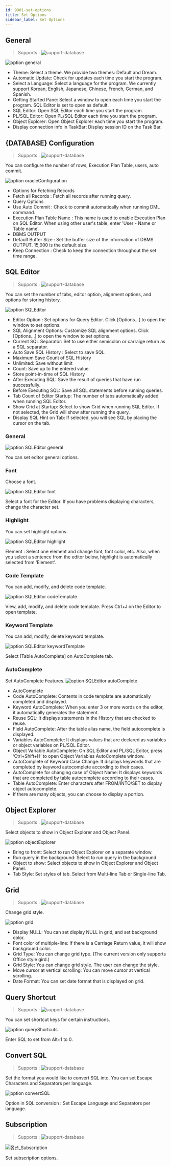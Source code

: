 ```yaml
---
id: 9901-set-options
title: Set Options
sidebar_label: Set Options
---
```


## General
> Supports :
> ![support-database](<http://www.sqlgate.com/docs-badge/oracle,mysql,mariadb,postgresql,sqlserver,db2,tibero>)

![option general](https://s3.ap-northeast-2.amazonaws.com/sqlgate-resource/captures/option/option-general.png)
- Theme: Select a theme. We provide two themes: Default and Dream.
- Automatic Update: Check for updates each time you start the program.
- Select a Language: Select a language for the program. We currently support Korean, English, Japanese, Chinese, French, German, and Spanish.
- Getting Started Pane: Select a window to open each time you start the program. SQL Editor is set to open as default.
- SQL Editor: Open SQL Editor each time you start the program.
- PL/SQL Editor: Open PL/SQL Editor each time you start the program.
- Object Explorer: Open Object Explorer each time you start the program.
- Display connection info in TaskBar: Display session ID on the Task Bar.

## {DATABASE} Configuration
> Supports :
> ![support-database](<http://www.sqlgate.com/docs-badge/oracle,mysql,mariadb,postgresql,sqlserver,db2,tibero>)

You can configure the number of rows, Execution Plan Table, users, auto commit. 

![option oracleConfiguration](https://s3.ap-northeast-2.amazonaws.com/sqlgate-resource/captures/option/option-oracleConfiguration.png)

- Options for Fetching Records
- Fetch all Records : Fetch all records after running query.
- Query Options
- Use Auto Commit : Check to commit automatically when running DML command.
- Execution Plan Table Name : This name is used to enable Execution Plan on SQL Editor. When using other user's table, enter 'User - Name or Table name'.
- DBMS OUTPUT
- Default Buffer Size : Set the buffer size of the information of DBMS OUTPUT. 15,000 is the default size.
- Keep Connection : Check to keep the connection throughout the set time range.

## SQL Editor
> Supports :
> ![support-database](<http://www.sqlgate.com/docs-badge/oracle,mysql,mariadb,postgresql,sqlserver,db2,tibero>)

You can set the number of tabs, editor option, alignment options, and options for storing history.

![option SQLEditor](https://s3.ap-northeast-2.amazonaws.com/sqlgate-resource/captures/option/option-SQLEditor.png)

- Editor Option : Set options for Query Editor. Click [Options…] to open the window to set options.
- SQL Alignment Options: Customize SQL alignment options. Click [Options…] to open the window to set options.
- Current SQL Separator: Set to use either semicolon or carraige return as a SQL separator.
- Auto Save SQL History : Select to save SQL.
- Maximum Save Count of SQL History
- Unlimited: Save without limit
- Count: Save up to the entered value.
- Store point-in-time of SQL History
- After Executing SQL: Save the result of queries that have run successfully.
- Before Executing SQL: Save all SQL statements before running queries.
- Tab Count of Editor Startup: The number of tabs automatically added when running SQL Editor.
- Show Grid at Startup: Select to show Grid when running SQL Editor. If not selected, the Grid will show after running the query.
- Display SQL Hint on Tab: If selected, you will see SQL by placing the cursor on the tab.



### General

![option SQLEditor general](https://s3.ap-northeast-2.amazonaws.com/sqlgate-resource/captures/option/option-SQLEditor-general.png)

You can set editor general options.


### Font

Choose a font.

![option SQLEditor font](https://s3.ap-northeast-2.amazonaws.com/sqlgate-resource/captures/option/option-SQLEditor-font.png)

Select a font for the Editor. If you have problems displaying characters, change the character set.



### Highlight

You can set highlight options.

![option SQLEditor highlight](https://s3.ap-northeast-2.amazonaws.com/sqlgate-resource/captures/option/option-SQLEditor-highlight.png)

Element : Select one element and change font, font color, etc. Also, when you select a sentence from the editor below, highlight is automatically selected from ‘Element’.



### Code Template

You can add, modify, and delete code template.

![option SQLEditor codeTemplate](https://s3.ap-northeast-2.amazonaws.com/sqlgate-resource/captures/option/option-SQLEditor-codeTemplate.png)

View, add, modify, and delete code template. Press Ctrl+J on the Editor to open template.



### Keyword Template

You can add, modify, delete keyword template.

![option SQLEditor keywordTemplate](https://s3.ap-northeast-2.amazonaws.com/sqlgate-resource/captures/option/option-SQLEditor-keywordTemplate.png)

Select [Table AutoComplete] on AutoComplete tab.



### AutoComplete

Set AutoComplete Features.
![option SQLEditor autoComplete](https://s3.ap-northeast-2.amazonaws.com/sqlgate-resource/captures/option/option-SQLEditor-autoComplete.png)

- AutoComplete
- Code AutoComplete: Contents in code template are automatically completed and displayed.
- Keyword AutoComplete: When you enter 3 or more words on the editor, it automatically generates the statement.
- Reuse SQL: It displays statements in the History that are checked to reuse.
- Field AutoComplete: After the table alias name, the field autocomplete is displayed.
- Variables AutoComplete: It displays values that are declared as variables or object variables on PL/SQL Editor.
- Object Variable AutoComplete: On SQL Editor and PL/SQL Editor, press ‘Ctrl+Shift+H’ to open Object Variables AutoComplete window.
- AutoComplete of Keyword Case Change: It displays keywords that are completed by keyword autocomplete according to their cases.
- AutoComplete for changing case of Object Name: It displays keywords that are completed by table autocomplete according to their cases.
- Table AutoComplete: Enter characters after FROM/INTO/SET to display object autocomplete.
- If there are many objects, you can choose to display a portion.


## Object Explorer
> Supports :
> ![support-database](<http://www.sqlgate.com/docs-badge/oracle,mysql,mariadb,postgresql,sqlserver,db2,tibero>)

Select objects to show in Object Explorer and Object Panel.

![option objectExplorer](https://s3.ap-northeast-2.amazonaws.com/sqlgate-resource/captures/option/option-objectExplorer.png)

- Bring to front: Select to run Object Explorer on a separate window.
- Run query in the background: Select to run query in the background.
- Object to show: Select objects to show in Object Explorer and Object Panel.
- Tab Style: Set styles of tab. Select from Multi-line Tab or Single-line Tab.


## Grid
> Supports :
> ![support-database](<http://www.sqlgate.com/docs-badge/oracle,mysql,mariadb,postgresql,sqlserver,db2,tibero>)

Change grid style.

![option grid](https://s3.ap-northeast-2.amazonaws.com/sqlgate-resource/captures/option/option-grid.png)

- Display NULL: You can set display NULL in grid, and set background color.
- Font color of multiple-line: If there is a Carriage Return value, it will show background color.
- Grid Type: You can change grid type. (The current version only supports Office style gird.)
- Grid Style: You can change grid style. The user can change the style.
- Move cursor at vertical scrolling: You can move cursor at vertical scrolling.
- Date Format: You can set date format that is displayed on grid.

## Query Shortcut
> Supports :
> ![support-database](<http://www.sqlgate.com/docs-badge/oracle,mysql,mariadb,postgresql,sqlserver,db2,tibero>)

You can set shortcut keys for certain instructions.

![option queryShortcuts](https://s3.ap-northeast-2.amazonaws.com/sqlgate-resource/captures/option/option-queryShortcuts.png)

Enter SQL to set from Alt+1 to 0.



## Convert SQL
> Supports :
> ![support-database](<http://www.sqlgate.com/docs-badge/oracle,mysql,mariadb,postgresql,sqlserver,db2,tibero>)

Set the format you would like to convert SQL into. You can set Escape Characters and Separators per language.

![option convertSQL](https://s3.ap-northeast-2.amazonaws.com/sqlgate-resource/captures/option/option-convertSQL.png)

Option in SQL conversion : Set Escape Language and Separators per language.



## Subscription
> Supports :
> ![support-database](<http://www.sqlgate.com/docs-badge/oracle,mysql,mariadb,postgresql,sqlserver,db2,tibero>)

![옵션_Subscription](https://s3.ap-northeast-2.amazonaws.com/sqlgate-resource/captures/option/option-subscription.png)

Set subscription options.